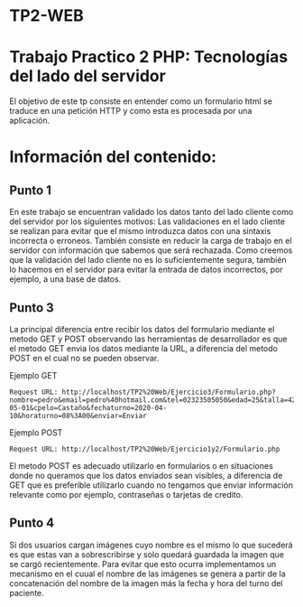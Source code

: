 # TP2-WEB

# Trabajo Practico 2 PHP: Tecnologías del lado del servidor

El objetivo de este tp consiste en entender como un formulario html se traduce en una petición HTTP y como esta es procesada por una aplicación.

# Información del contenido:

## Punto 1
En este trabajo se encuentran validado los datos tanto del lado cliente como del servidor por los siguientes motivos:
Las validaciones en el lado cliente se realizan para evitar que el mismo introduzca datos con una sintaxis incorrecta o erroneos. También consiste en reducir la carga de trabajo en el servidor con información que sabemos que será rechazada. 
Como creemos que la validación del lado cliente no es lo suficientemente segura, también lo hacemos en el servidor para evitar la entrada de datos incorrectos, por ejemplo, a una base de datos.

## Punto 3
La principal diferencia entre recibir los datos del formulario mediante el metodo GET y POST observando las herramientas de desarrollador es que el metodo GET envia los datos mediante la URL, a diferencia del metodo POST en el cual no se pueden observar.

Ejemplo GET
```
Request URL: http://localhost/TP2%20Web/Ejercicio3/Formulario.php?nombre=pedro&email=pedro%40hotmail.com&tel=02323505050&edad=25&talla=42&altura=1.8&nacimiento=1994-05-01&cpelo=Castaño&fechaturno=2020-04-10&horaturno=08%3A00&enviar=Enviar
```

Ejemplo POST
```
Request URL: http://localhost/TP2%20Web/Ejercicio1y2/Formulario.php
```

El metodo POST es adecuado utilizarlo en formularios o en situaciones donde no queramos que los datos enviados sean visibles, a diferencia de GET que es preferible utilizarlo cuando no tengamos que enviar información relevante como por ejemplo, contraseñas o tarjetas de credito.

## Punto 4
Si dos usuarios cargan imágenes cuyo nombre es el mismo lo que sucederá es que estas van a sobrescribirse y solo quedará guardada la imagen que se cargó recientemente. Para evitar que esto ocurra implementamos un mecanismo en el cuual el nombre de las imágenes se genera a partir de la concatenación del nombre de la imagen más la fecha y hora del turno del paciente.
